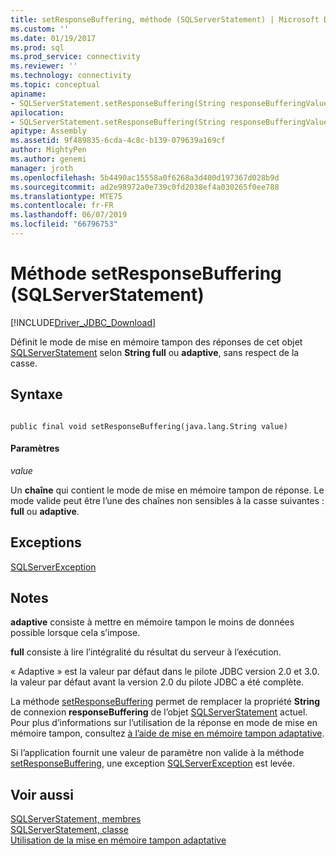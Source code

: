 ```yaml
---
title: setResponseBuffering, méthode (SQLServerStatement) | Microsoft Docs
ms.custom: ''
ms.date: 01/19/2017
ms.prod: sql
ms.prod_service: connectivity
ms.reviewer: ''
ms.technology: connectivity
ms.topic: conceptual
apiname:
- SQLServerStatement.setResponseBuffering(String responseBufferingValue)
apilocation:
- SQLServerStatement.setResponseBuffering(String responseBufferingValue)
apitype: Assembly
ms.assetid: 9f489835-6cda-4c8c-b139-079639a169cf
author: MightyPen
ms.author: genemi
manager: jroth
ms.openlocfilehash: 5b4490ac15558a0f6268a3d400d197367d028b9d
ms.sourcegitcommit: ad2e98972a0e739c0fd2038ef4a030265f0ee788
ms.translationtype: MTE75
ms.contentlocale: fr-FR
ms.lasthandoff: 06/07/2019
ms.locfileid: "66796753"
---
```

# <a name="setresponsebuffering-method-sqlserverstatement"></a>Méthode setResponseBuffering (SQLServerStatement)
[!INCLUDE[Driver_JDBC_Download](../../../includes/driver_jdbc_download.md)]

  Définit le mode de mise en mémoire tampon des réponses de cet objet [SQLServerStatement](../../../connect/jdbc/reference/sqlserverstatement-class.md) selon **String full** ou **adaptive**, sans respect de la casse.  
  
## <a name="syntax"></a>Syntaxe  
  
```  
  
public final void setResponseBuffering(java.lang.String value)  
```  
  
#### <a name="parameters"></a>Paramètres  
 *value*  
  
 Un **chaîne** qui contient le mode de mise en mémoire tampon de réponse. Le mode valide peut être l’une des chaînes non sensibles à la casse suivantes : **full** ou **adaptive**.  
  
## <a name="exceptions"></a>Exceptions  
 [SQLServerException](../../../connect/jdbc/reference/sqlserverexception-class.md)  
  
## <a name="remarks"></a>Notes  
 **adaptive** consiste à mettre en mémoire tampon le moins de données possible lorsque cela s’impose.  
  
 **full** consiste à lire l’intégralité du résultat du serveur à l’exécution.  
  
 « Adaptive » est la valeur par défaut dans le pilote JDBC version 2.0 et 3.0. la valeur par défaut avant la version 2.0 du pilote JDBC a été complète.  
  
 La méthode [setResponseBuffering](../../../connect/jdbc/reference/setresponsebuffering-method-sqlserverstatement.md) permet de remplacer la propriété **String** de connexion **responseBuffering** de l’objet [SQLServerStatement](../../../connect/jdbc/reference/sqlserverstatement-class.md) actuel. Pour plus d’informations sur l’utilisation de la réponse en mode de mise en mémoire tampon, consultez [à l’aide de mise en mémoire tampon adaptative](../../../connect/jdbc/using-adaptive-buffering.md).  
  
 Si l’application fournit une valeur de paramètre non valide à la méthode [setResponseBuffering](../../../connect/jdbc/reference/setresponsebuffering-method-sqlserverstatement.md), une exception [SQLServerException](../../../connect/jdbc/reference/sqlserverexception-class.md) est levée.  
  
## <a name="see-also"></a>Voir aussi  
 [SQLServerStatement, membres](../../../connect/jdbc/reference/sqlserverstatement-members.md)   
 [SQLServerStatement, classe](../../../connect/jdbc/reference/sqlserverstatement-class.md)   
 [Utilisation de la mise en mémoire tampon adaptative](../../../connect/jdbc/using-adaptive-buffering.md)  
  
  
